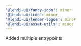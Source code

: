 ```yaml
---
'@lendi-ui/fancy-icon': minor
'@lendi-ui/icon': minor
'@lendi-ui/lender-logos': minor
'@lendi-ui/asset-utils': minor
---
```


Added multiple entrypoints
